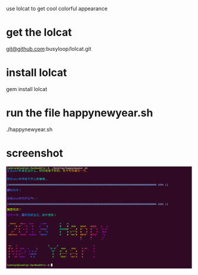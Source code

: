 use lolcat to get cool colorful appearance
# get the lolcat

git@github.com:busyloop/lolcat.git

# install lolcat
gem install lolcat
# run the file happynewyear.sh
./happynewyear.sh
# screenshot
![image](https://github.com/ilovepopcorn/happpnewyear/blob/master/Screenshot%20from%202017-12-31%2021-52-38.png)
